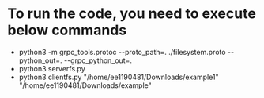 # To run the code, you need to execute below commands
- python3 -m grpc_tools.protoc --proto_path=. ./filesystem.proto --python_out=. --grpc_python_out=.
- python3 serverfs.py
- python3 clientfs.py "/home/ee1190481/Downloads/example1" "/home/ee1190481/Downloads/example"

